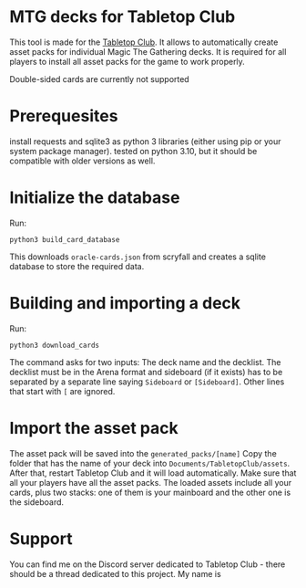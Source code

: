 # MTG decks for Tabletop Club
This tool is made for the [Tabletop Club](https://github.com/drwhut/tabletop-club).
It allows to automatically create asset packs for individual Magic The Gathering decks.
It is required for all players to install all asset packs for the game to work properly.

Double-sided cards are currently not supported

# Prerequesites
install requests and sqlite3 as python 3 libraries (either using pip or your system package manager).
tested on python 3.10, but it should be compatible with older versions as well.

# Initialize the database
Run:
```shell
python3 build_card_database
```
This downloads `oracle-cards.json` from scryfall and creates a sqlite database to store the required data.

# Building and importing a deck
Run:
```shell
python3 download_cards
```

The command asks for two inputs: The deck name and the decklist. 
The decklist must be in the Arena format and sideboard (if it exists) has to be separated by a separate line saying `Sideboard` or `[Sideboard]`.
Other lines that start with `[` are ignored.

# Import the asset pack
The asset pack will be saved into the `generated_packs/[name]`
Copy the folder that has the name of your deck into `Documents/TabletopClub/assets`.
After that, restart Tabletop Club and it will load automatically.
Make sure that all your players have all the asset packs.
The loaded assets include all your cards, plus two stacks: one of them is your mainboard and the other one is the sideboard.

# Support
You can find me on the Discord server dedicated to Tabletop Club - there should be a thread dedicated to this project. My name is 